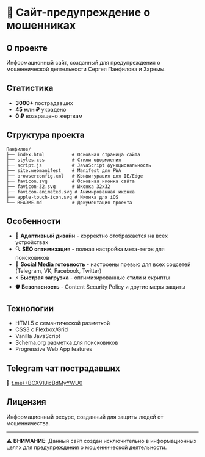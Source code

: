 # 🚨 Сайт-предупреждение о мошенниках

## О проекте

Информационный сайт, созданный для предупреждения о мошеннической деятельности Сергея Панфилова и Заремы. 

## Статистика

- **3000+** пострадавших
- **45 млн ₽** украдено
- **0 ₽** возвращено жертвам

## Структура проекта

```
Панфилов/
├── index.html          # Основная страница сайта
├── styles.css          # Стили оформления
├── script.js           # JavaScript функциональность
├── site.webmanifest    # Manifest для PWA
├── browserconfig.xml   # Конфигурация для IE/Edge
├── favicon.svg         # Основная иконка сайта
├── favicon-32.svg      # Иконка 32x32
├── favicon-animated.svg # Анимированная иконка
├── apple-touch-icon.svg # Иконка для iOS
└── README.md           # Документация проекта
```

## Особенности

- 📱 **Адаптивный дизайн** - корректно отображается на всех устройствах
- 🔍 **SEO оптимизация** - полная настройка мета-тегов для поисковиков
- 📲 **Social Media готовность** - настроены превью для всех соцсетей (Telegram, VK, Facebook, Twitter)
- ⚡ **Быстрая загрузка** - оптимизированные стили и скрипты
- 🛡️ **Безопасность** - Content Security Policy и другие меры защиты

## Технологии

- HTML5 с семантической разметкой
- CSS3 с Flexbox/Grid
- Vanilla JavaScript
- Schema.org разметка для поисковиков
- Progressive Web App features

## Telegram чат пострадавших

🔗 [t.me/+BCX91JicBdMyYWU0](https://t.me/+BCX91JicBdMyYWU0)

## Лицензия

Информационный ресурс, созданный для защиты людей от мошенничества.

---

⚠️ **ВНИМАНИЕ**: Данный сайт создан исключительно в информационных целях для предупреждения о мошеннической деятельности.
